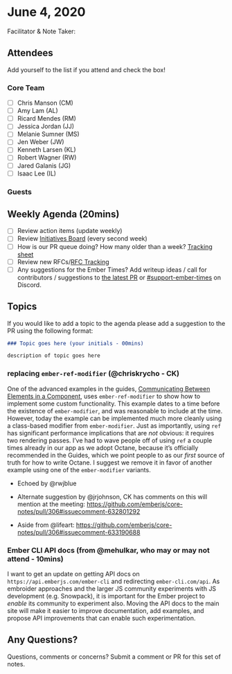 # June 4, 2020

Facilitator & Note Taker: 

## Attendees

Add yourself to the list if you attend and check the box!

### Core Team
- [ ] Chris Manson (CM)
- [ ] Amy Lam (AL)
- [ ] Ricard Mendes (RM)
- [ ] Jessica Jordan (JJ)
- [ ] Melanie Sumner (MS)
- [ ] Jen Weber (JW)
- [ ] Kenneth Larsen (KL)
- [ ] Robert Wagner (RW)
- [ ] Jared Galanis (JG)
- [ ] Isaac Lee (IL)

### Guests

## Weekly Agenda (20mins)

- [ ] Review action items (update weekly)
- [ ] Review [Initiatives Board](https://github.com/orgs/ember-learn/projects/33) (every second week)
- [ ] How is our PR queue doing? How many older than a week? [Tracking sheet](https://docs.google.com/spreadsheets/d/1sPyN9z9wZMpTNwqCfa6R9QSPZkIW4iQd-H4gZC7ILLk/edit#gid=2035777454)
- [ ] Review new RFCs/[RFC Tracking](https://github.com/emberjs/rfc-tracking)
- [ ] Any suggestions for the Ember Times? Add writeup ideas / call for contributors / suggestions to [the latest PR](https://github.com/ember-learn/ember-blog/pulls?q=is%3Aopen+is%3Apr+label%3A%22%F0%9F%97%9E+embertimes%22%20or%20#support-ember-times) or [#support-ember-times](https://discordapp.com/channels/480462759797063690/485450546887786506) on Discord.

## Topics

If you would like to add a topic to the agenda please add a suggestion to the PR using the following format:

```markdown
### Topic goes here (your initials - 00mins)

description of topic goes here
```

### replacing `ember-ref-modifier` (@chriskrycho  - CK)

One of the advanced examples in the guides, [Communicating Between Elements in
a Component][example], uses `ember-ref-modifier` to show how to implement some
custom functionality. This example dates to a time before the existence of
`ember-modifier`, and was reasonable to include at the time. However, today the
example can be implemented much more cleanly using a class-based modifier from
`ember-modifier`. Just as importantly, using `ref` has significant performance
implications that are *not* obvious: it requires two rendering passes. I’ve had
to wave people off of using `ref` a couple times already in our app as we adopt
Octane, because it’s officially recommended in the Guides, which we point people
to as our *first* source of truth for how to write Octane. I suggest we remove
it in favor of another example using one of the `ember-modifier` variants.

[example]: https://guides.emberjs.com/release/components/template-lifecycle-dom-and-modifiers/#toc_communicating-between-elements-in-a-component
- Echoed by @rwjblue

- Alternate suggestion by @jrjohnson, CK has comments on this will mention at the meeting: https://github.com/emberjs/core-notes/pull/306#issuecomment-632801292
- Aside from @lifeart: https://github.com/emberjs/core-notes/pull/306#issuecomment-633190688

### Ember CLI API docs (from @mehulkar, who may or may not attend - 10mins)

I want to get an update on getting API docs on `https://api.emberjs.com/ember-cli`
and redirecting `ember-cli.com/api`. As embroider approaches and the larger
JS community experiments with JS development (e.g. Snowpack), it is
important for the Ember project to _enable_ its community to experiment also.
Moving the API docs to the main site will make it easier to improve
documentation, add examples, and propose API improvements that can
enable such experimentation.

<!-- replace with topic -->
<!-- replace with topic -->
<!-- replace with topic -->

## Any Questions?
Questions, comments or concerns? Submit a comment or PR for this set of notes.
